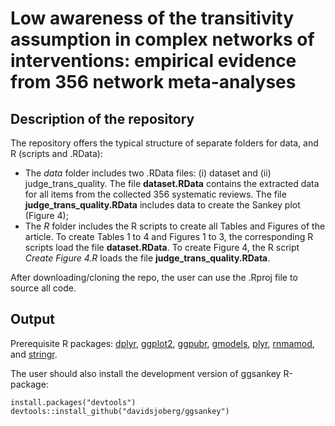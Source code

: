 # Low awareness of the transitivity assumption in complex networks of interventions: empirical evidence from 356 network meta-analyses


## Description of the repository

The repository offers the typical structure of separate folders for data, and R (scripts and .RData):
* The _data_ folder includes two .RData files: (i) dataset and (ii) judge_trans_quality. The file __dataset.RData__ contains the extracted data for all items from the collected 356 systematic reviews. The file __judge_trans_quality.RData__ includes data to create the Sankey plot (Figure 4);
* The _R_ folder includes the R scripts to create all Tables and Figures of the article. To create Tables 1 to 4 and Figures 1 to 3, the corresponding R scripts load the file __dataset.RData__. To create Figure 4, the R script _Create Figure 4.R_ loads the file __judge_trans_quality.RData__.<br>

After downloading/cloning the repo, the user can use the .Rproj file to source all code.

## Output 

Prerequisite R packages: [dplyr](https://CRAN.R-project.org/package=dplyr),
[ggplot2](https://cran.r-project.org/web/packages/ggplot2/index.html), [ggpubr](https://CRAN.R-project.org/package=ggpubr),
[gmodels](https://CRAN.R-project.org/package=gmodels),
[plyr](https://CRAN.R-project.org/package=plyr),
[rnmamod](https://CRAN.R-project.org/package=rnmamod), and
[stringr](https://CRAN.R-project.org/package=stringr).

The user should also install the development version of ggsankey R-package:

    install.packages("devtools")
    devtools::install_github("davidsjoberg/ggsankey")
